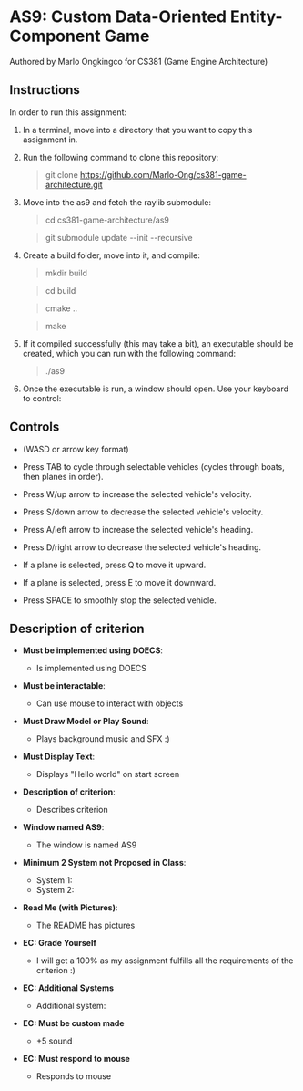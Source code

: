 # AS9: Custom Data-Oriented Entity-Component Game

Authored by Marlo Ongkingco for CS381 (Game Engine Architecture)

## Instructions

In order to run this assignment:

1. In a terminal, move into a directory that you want to copy this assignment in.
2. Run the following command to clone this repository:

   > git clone https://github.com/Marlo-Ong/cs381-game-architecture.git
   >
3. Move into the as9 and fetch the raylib submodule:

   > cd cs381-game-architecture/as9

   > git submodule update --init --recursive

4. Create a build folder, move into it, and compile:

   > mkdir build

   > cd build

   > cmake ..

   > make

5. If it compiled successfully (this may take a bit), an executable should be created, which you can run with the following command:

   > ./as9

6. Once the executable is run, a window should open. Use your keyboard to control:

## Controls

- (WASD or arrow key format)

- Press TAB to cycle through selectable vehicles (cycles through boats, then planes in order).

- Press W/up arrow to increase the selected vehicle's velocity.

- Press S/down arrow to decrease the selected vehicle's velocity.

- Press A/left arrow to increase the selected vehicle's heading.

- Press D/right arrow to decrease the selected vehicle's heading.

- If a plane is selected, press Q to move it upward.

- If a plane is selected, press E to move it downward.

- Press SPACE to smoothly stop the selected vehicle.

## Description of criterion

- **Must be implemented using DOECS**:
   - Is implemented using DOECS

- **Must be interactable**:
   - Can use mouse to interact with objects

- **Must Draw Model or Play Sound**:
   - Plays background music and SFX :)

- **Must Display Text**:
   - Displays "Hello world" on start screen

- **Description of criterion**:
   - Describes criterion

- **Window named AS9**:
   - The window is named AS9

- **Minimum 2 System not Proposed in Class**:
   - System 1:
   - System 2:

- **Read Me (with Pictures)**:
   - The README has pictures

- **EC: Grade Yourself**
   - I will get a 100% as my assignment fulfills all the requirements of the criterion :)

- **EC: Additional Systems**
   - Additional system:

- **EC: Must be custom made**
   - +5 sound

- **EC: Must respond to mouse**
   - Responds to mouse